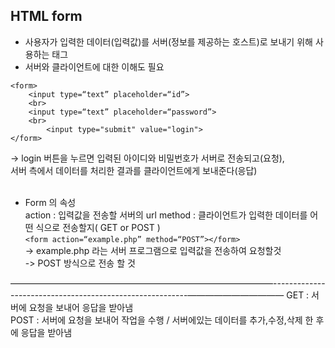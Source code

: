 ## HTML form
* 사용자가 입력한 데이터(입력값)를 서버(정보를 제공하는 호스트)로 보내기 위해 사용하는 태그
* 서버와 클라이언트에 대한 이해도 필요  
```
<form>
	<input type=“text” placeholder=“id”>
	<br>
	<input type=“text” placeholder=“password”>
	<br>
        <input type="submit" value="login">
</form>
```  
-> login 버튼을 누르면 입력된 아이디와 비밀번호가 서버로 전송되고(요청),  
서버 측에서 데이터를 처리한 결과를 클라이언트에게 보내준다(응답)  
<br/>
* Form 의 속성  
action : 입력값을 전송할 서버의 url
method : 클라이언트가 입력한 데이터를 어떤 식으로 전송할지( GET or POST )  
`<form action=“example.php” method=“POST”></form>`  
-> example.php 라는 서버 프로그램으로 입력값을 전송하여 요청할것  
-> POST 방식으로 전송 할 것   

——————————————————————————————---------------------------------------------------------———————————
GET : 서버에 요청을 보내어 응답을 받아냄   
POST : 서버에 요청을 보내어 작업을 수행 / 서버에있는 데이터를 추가,수정,삭제 한 후에 응답을 받아냄  
